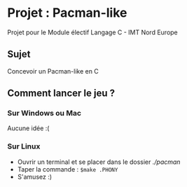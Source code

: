 # Projet : Pacman-like

Projet pour le Module électif Langage C - IMT Nord Europe

## Sujet

Concevoir un Pacman-like en C

## Comment lancer le jeu ?

### Sur Windows ou Mac

Aucune idée :(

### Sur Linux

- Ouvrir un terminal et se placer dans le dossier *./pacman*
- Taper la commande : ```$make .PHONY```
- S'amusez :)
